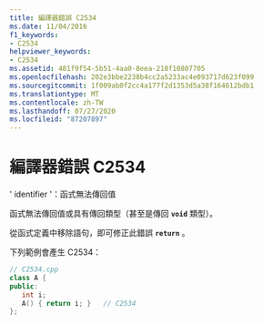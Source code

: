 ```yaml
---
title: 編譯器錯誤 C2534
ms.date: 11/04/2016
f1_keywords:
- C2534
helpviewer_keywords:
- C2534
ms.assetid: 481f9f54-5b51-4aa0-8eea-218f10807705
ms.openlocfilehash: 202e3bbe2238b4cc2a5233ac4e093717d623f099
ms.sourcegitcommit: 1f009ab0f2cc4a177f2d1353d5a38f164612bdb1
ms.translationtype: MT
ms.contentlocale: zh-TW
ms.lasthandoff: 07/27/2020
ms.locfileid: "87207897"
---
```

# <a name="compiler-error-c2534"></a>編譯器錯誤 C2534

' identifier '：函式無法傳回值

函式無法傳回值或具有傳回類型（甚至是傳回 **`void`** 類型）。

從函式定義中移除語句，即可修正此錯誤 **`return`** 。

下列範例會產生 C2534：

```cpp
// C2534.cpp
class A {
public:
   int i;
   A() { return i; }   // C2534
};
```
